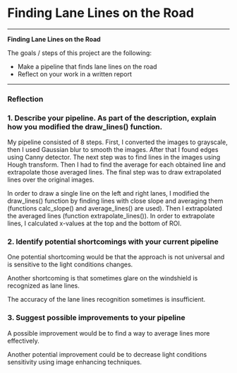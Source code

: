 # **Finding Lane Lines on the Road** 

---

**Finding Lane Lines on the Road**

The goals / steps of this project are the following:
* Make a pipeline that finds lane lines on the road
* Reflect on your work in a written report


[//]: # (Image References)

[image1]: ./examples/grayscale.jpg "Grayscale"

---

### Reflection

### 1. Describe your pipeline. As part of the description, explain how you modified the draw_lines() function.

My pipeline consisted of 8 steps. First, I converted the images to grayscale, then I used Gaussian blur to smooth the images. After that I found edges using Canny detector. The next step was to find lines in the images using Hough transform. Then I had to find the average for each obtained line and extrapolate those averaged lines. The final step was to draw extrapolated lines over the original images.

In order to draw a single line on the left and right lanes, I modified the draw_lines() function by finding lines with close slope and averaging them (functions calc_slope() and average_lines() are used). Then I extrapolated the averaged lines (function extrapolate_lines()). In order to extrapolate lines, I calculated x-values at the top and the bottom of ROI.


### 2. Identify potential shortcomings with your current pipeline


One potential shortcoming would be that the approach is not universal and is sensitive to the light conditions changes.

Another shortcoming is that sometimes glare on the windshield is recognized as lane lines.

The accuracy of the lane lines recognition sometimes is insufficient.


### 3. Suggest possible improvements to your pipeline

A possible improvement would be to find a way to average lines more effectively.

Another potential improvement could be to decrease light conditions sensitivity using image enhancing techniques.
